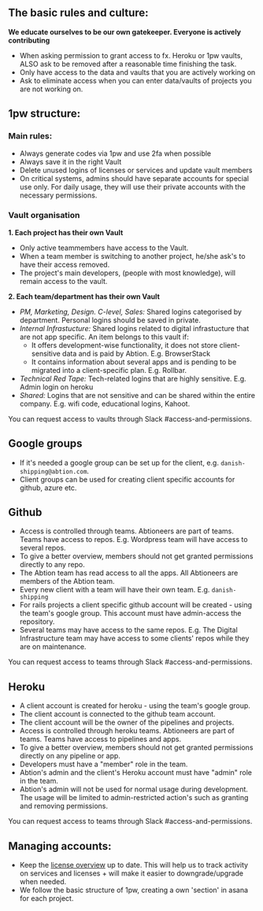 ## The basic rules and culture:

**We educate ourselves to be our own gatekeeper. Everyone is actively contributing**

  - When asking permission to grant access to fx. Heroku or 1pw vaults, ALSO ask to be removed after a reasonable time finishing the task. 
  - Only have access to the data and vaults that you are actively working on
  - Ask to eliminate access when you can enter data/vaults of projects you are not working on.

## 1pw structure:

### Main rules:
  - Always generate codes via 1pw and use 2fa when possible
  - Always save it in the right Vault
  - Delete unused logins of licenses or services and update vault members
  - On critical systems, admins should have separate accounts for special use only. For daily usage, they will use their private accounts with the necessary permissions.
  
### Vault organisation

**1. Each project has their own Vault**

  - Only active teammembers have access to the Vault. 
  - When a team member is switching to another project, he/she ask's to have their access removed.
  - The project's main developers, (people with most knowledge), will remain access to the vault.

**2. Each team/department has their own Vault**

  - _PM, Marketing, Design. C-level, Sales:_ Shared logins categorised by department. Personal logins should be saved in private.
  - _Internal Infrastucture:_ Shared logins related to digital infrastucture that are not app specific. An item belongs to this vault if:
    - It offers development-wise functionality, it does not store client-sensitive data and is paid by Abtion. E.g. BrowserStack
    -  It contains information about several apps and is pending to be migrated into a client-specific plan. E.g. Rollbar.
  - _Technical Red Tape:_ Tech-related logins that are highly sensitive. E.g. Admin login on heroku
  - _Shared:_ Logins that are not sensitive and can be shared within the entire company. E.g. wifi code, educational logins, Kahoot.

You can request access to vaults through Slack #access-and-permissions.

## Google groups
- If it's needed a google group can be set up for the client, e.g. `danish-shipping@abtion.com`.
- Client groups can be used for creating client specific accounts for github, azure etc.

## Github

- Access is controlled through teams. Abtioneers are part of teams. Teams have access to repos. E.g. Wordpress team will have access to several repos.
- To give a better overview, members should not get granted permissions directly to any repo. 
- The Abtion team has read access to all the apps. All Abtioneers are members of the Abtion team.
- Every new client with a team will have their own team. E.g. `danish-shipping`
- For rails projects a client specific github account will be created - using the team's google group. This account must have admin-access the repository.
- Several teams may have access to the same repos. E.g. The Digital Infrastructure team may have access to some clients' repos while they are on maintenance.

You can request access to teams through Slack #access-and-permissions.

## Heroku

- A client account is created for heroku - using the team's google group.
- The client account is connected to the github team account.
- The client account will be the owner of the pipelines and projects.
- Access is controlled through heroku teams. Abtioneers are part of teams. Teams have access to pipelines and apps.
- To give a better overview, members should not get granted permissions directly on any pipeline or app.
- Developers must have a "member" role in the team.
- Abtion's admin and the client's Heroku account must have "admin" role in the team.
- Abtion's admin will not be used for normal usage during development. The usage will be limited to admin-restricted action's such as granting and removing permissions.

You can request access to teams through Slack #access-and-permissions.

## Managing accounts:

  - Keep the [license overview](https://app.asana.com/0/1149529931138025/list) up to date. This will help us to track activity on services and licenses + will make it easier to downgrade/upgrade when needed. 
  - We follow the basic structure of 1pw, creating a own 'section' in asana for each project. 

